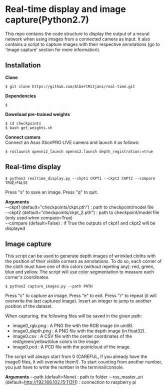 # Real-time display and image capture(Python2.7)
This repo contains the code structure to display the output of a neural network when using images from a connected camera as input. It also contains a script to capture images with their respective annotations (go to 'Image capture' section for more information).

## Installation

**Clone**  
```
$ git clone https://github.com/AlbertMitjans/real-time.git
```

**Dependencies**
```
$ 
```

**Download pre-trained weights**
```
$ cd checkpoints
$ bash get_weights.sh
```

**Connect camera**  
Connect an Asus XtionPRO LIVE camera and launch it as follows:
```
$ roslaunch openni2_launch openni2.launch depth_registration:=true
```

## Real-time display
```
$ python2 realtime_display.py --ckpt1 CKPT1 --ckpt2 CKPT2 --compare TRUE/FALSE
```
Press "s" to save an image.
Press "q" to quit.

**Arguments**  
--ckpt1 (default="checkpoints/ckpt.pth") : path to checkpoint/model file  
--ckpt2 (default="checkpoints/ckpt_2.pth") : path to checkpoint/model file (only used when compare=True)  
--compare (default=False) : if True the outputs of ckpt1 and ckpt2 will be displayed  

## Image capture
This script can be used to generate depth images of wrinkled cloths with the position of their visible corners as annotations. To do so, each corner of the cloth must have one of this colors (without repeting any): red, green, blue and yellow. The script will use color segmentation to measure each corner's coordinates.
```
$ python2 capture_images.py --path PATH
```
Press "c" to capture an image.
Press "e" to exit.
Press "r" to repeat (it will overwrite the last captured image).
Insert an integer to jump to another position of the dataset.

When capturing, the following files will be saved in the given path:
+ image0_rgb.png : A PNG file with the RGB image (in uint8).
+ image0_depth.png : A PNG file with the depth image (in float32).
+ image0.csv : A CSV file with the center coordinates of the red/green/yellow/blue colors in the image.
+ image0.pcd : A PCD file with the pointcloud of the image.

The script will always start from 0 (CAREFUL, if you already have the image0 files, it will overwrite them!).
To start counting from another number, you just have to write the number in the terminal/console. 

**Arguments**
--path (default=None) : path to folder
--ros_master_uri (default=http://192.168.102.15:11311) : connection to raspberry pi

